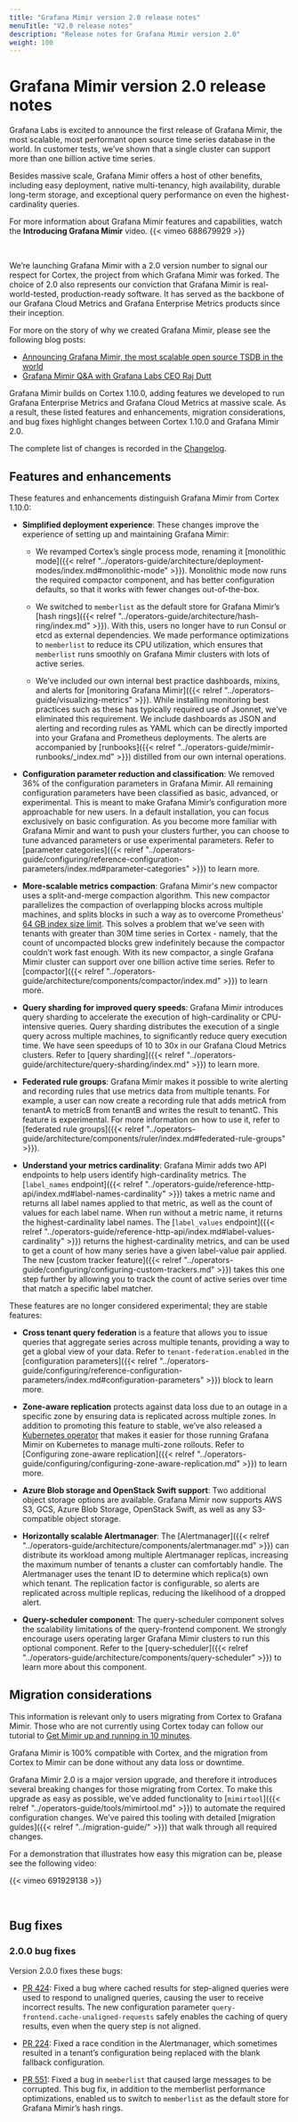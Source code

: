 ```yaml
---
title: "Grafana Mimir version 2.0 release notes"
menuTitle: "V2.0 release notes"
description: "Release notes for Grafana Mimir version 2.0"
weight: 100
---
```


# Grafana Mimir version 2.0 release notes

Grafana Labs is excited to announce the first release of Grafana Mimir, the most scalable, most performant open source time series database in the world. In customer tests, we’ve shown that a single cluster can support more than one billion active time series.

Besides massive scale, Grafana Mimir offers a host of other benefits, including easy deployment, native multi-tenancy, high availability, durable long-term storage, and exceptional query performance on even the highest-cardinality queries.

For more information about Grafana Mimir features and capabilities, watch the **Introducing Grafana Mimir** video.
{{< vimeo 688679929 >}}

<br/>

We’re launching Grafana Mimir with a 2.0 version number to signal our respect for Cortex, the project from which Grafana Mimir was forked. The choice of 2.0 also represents our conviction that Grafana Mimir is real-world-tested, production-ready software. It has served as the backbone of our Grafana Cloud Metrics and Grafana Enterprise Metrics products since their inception.

For more on the story of why we created Grafana Mimir, please see the following blog posts:

- [Announcing Grafana Mimir, the most scalable open source TSDB in the world](https://grafana.com/blog/2022/03/30/announcing-grafana-mimir/)
- [Grafana Mimir Q&A with Grafana Labs CEO Raj Dutt](https://grafana.com/blog/2022/03/30/qa-with-our-ceo-about-grafana-mimir/)

Grafana Mimir builds on Cortex 1.10.0, adding features we developed to run Grafana Enterprise Metrics and Grafana Cloud Metrics at massive scale. As a result, these listed features and enhancements, migration considerations, and bug fixes highlight changes between Cortex 1.10.0 and Grafana Mimir 2.0.

The complete list of changes is recorded in the [Changelog](https://github.com/grafana/mimir/blob/main/CHANGELOG.md).

## Features and enhancements

These features and enhancements distinguish Grafana Mimir from Cortex 1.10.0:

- **Simplified deployment experience**: These changes improve the experience of setting up and maintaining Grafana Mimir:

  - We revamped Cortex’s single process mode, renaming it [monolithic mode]({{< relref "../operators-guide/architecture/deployment-modes/index.md#monolithic-mode" >}}). Monolithic mode now runs the required compactor component, and has better configuration defaults, so that it works with fewer changes out-of-the-box.

  - We switched to `memberlist` as the default store for Grafana Mimir’s [hash rings]({{< relref "../operators-guide/architecture/hash-ring/index.md" >}}). With this, users no longer have to run Consul or etcd as external dependencies. We made performance optimizations to `memberlist` to reduce its CPU utilization, which ensures that `memberlist` runs smoothly on Grafana Mimir clusters with lots of active series.

  - We’ve included our own internal best practice dashboards, mixins, and alerts for [monitoring Grafana Mimir]({{< relref "../operators-guide/visualizing-metrics" >}}). While installing monitoring best practices such as these has typically required use of Jsonnet, we’ve eliminated this requirement. We include dashboards as JSON and alerting and recording rules as YAML which can be directly imported into your Grafana and Prometheus deployments. The alerts are accompanied by [runbooks]({{< relref "../operators-guide/mimir-runbooks/_index.md" >}}) distilled from our own internal operations.

- **Configuration parameter reduction and classification**: We removed 36% of the configuration parameters in Grafana Mimir. All remaining configuration parameters have been classified as basic, advanced, or experimental. This is meant to make Grafana Mimir’s configuration more approachable for new users. In a default installation, you can focus exclusively on basic configuration. As you become more familiar with Grafana Mimir and want to push your clusters further, you can choose to tune advanced parameters or use experimental parameters. Refer to [parameter categories]({{< relref "../operators-guide/configuring/reference-configuration-parameters/index.md#parameter-categories" >}}) to learn more.

- **More-scalable metrics compaction**: Grafana Mimir's new compactor uses a split-and-merge compaction algorithm. This new compactor parallelizes the compaction of overlapping blocks across multiple machines, and splits blocks in such a way as to overcome Prometheus’ [64 GB index size limit](https://grafana.com/blog/2019/10/31/lifting-the-index-size-limit-of-prometheus-with-postings-compression/). This solves a problem that we've seen with tenants with greater than 30M time series in Cortex - namely, that the count of uncompacted blocks grew indefinitely because the compactor couldn’t work fast enough. With its new compactor, a single Grafana Mimir cluster can support over one billion active time series. Refer to [compactor]({{< relref "../operators-guide/architecture/components/compactor/index.md" >}}) to learn more.

- **Query sharding for improved query speeds**: Grafana Mimir introduces query sharding to accelerate the execution of high-cardinality or CPU-intensive queries. Query sharding distributes the execution of a single query across multiple machines, to significantly reduce query execution time. We have seen speedups of 10 to 30x in our Grafana Cloud Metrics clusters. Refer to [query sharding]({{< relref "../operators-guide/architecture/query-sharding/index.md" >}}) to learn more.

- **Federated rule groups**: Grafana Mimir makes it possible to write alerting and recording rules that use metrics data from multiple tenants. For example, a user can now create a recording rule that adds metricA from tenantA to metricB from tenantB and writes the result to tenantC. This feature is experimental. For more information on how to use it, refer to [federated rule groups]({{< relref "../operators-guide/architecture/components/ruler/index.md#federated-rule-groups" >}}).

- **Understand your metrics cardinality**: Grafana Mimir adds two API endpoints to help users identify high-cardinality metrics. The [`label_names` endpoint]({{< relref "../operators-guide/reference-http-api/index.md#label-names-cardinality" >}}) takes a metric name and returns all label names applied to that metric, as well as the count of values for each label name. When run without a metric name, it returns the highest-cardinality label names. The [`label_values` endpoint]({{< relref "../operators-guide/reference-http-api/index.md#label-values-cardinality" >}}) returns the highest-cardinality metrics, and can be used to get a count of how many series have a given label-value pair applied. The new [custom tracker feature]({{< relref "../operators-guide/configuring/configuring-custom-trackers.md" >}}) takes this one step further by allowing you to track the count of active series over time that match a specific label matcher.

These features are no longer considered experimental; they are stable features:

- **Cross tenant query federation** is a feature that allows you to issue queries that aggregate series across multiple tenants, providing a way to get a global view of your data. Refer to `tenant-federation.enabled` in the [configuration parameters]({{< relref "../operators-guide/configuring/reference-configuration-parameters/index.md#configuration-parameters" >}}) block to learn more.

- **Zone-aware replication** protects against data loss due to an outage in a specific zone by ensuring data is replicated across multiple zones. In addition to promoting this feature to stable, we’ve also released a [Kubernetes operator](https://github.com/grafana/rollout-operator) that makes it easier for those running Grafana Mimir on Kubernetes to manage multi-zone rollouts. Refer to [Configuring zone-aware replication]({{< relref "../operators-guide/configuring/configuring-zone-aware-replication.md" >}}) to learn more.

- **Azure Blob storage and OpenStack Swift support**: Two additional object storage options are available. Grafana Mimir now supports AWS S3, GCS, Azure Blob Storage, OpenStack Swift, as well as any S3-compatible object storage.

- **Horizontally scalable Alertmanager**: The [Alertmanager]({{< relref "../operators-guide/architecture/components/alertmanager.md" >}}) can distribute its workload among multiple Alertmanager replicas, increasing the maximum number of tenants a cluster can comfortably handle. The Alertmanager uses the tenant ID to determine which replica(s) own which tenant. The replication factor is configurable, so alerts are replicated across multiple replicas, reducing the likelihood of a dropped alert.

- **Query-scheduler component**: The query-scheduler component solves the scalability limitations of the query-frontend component. We strongly encourage users operating larger Grafana Mimir clusters to run this optional component. Refer to the [query-scheduler]({{< relref "../operators-guide/architecture/components/query-scheduler" >}}) to learn more about this component.

## Migration considerations

This information is relevant only to users migrating from Cortex to Grafana Mimir. Those who are not currently using Cortex today can follow our tutorial to [Get Mimir up and running in 10 minutes](https://grafana.com/tutorials/play-with-grafana-mimir/).

Grafana Mimir is 100% compatible with Cortex, and the migration from Cortex to Mimir can be done without any data loss or downtime.

Grafana Mimir 2.0 is a major version upgrade, and therefore it introduces several breaking changes for those migrating from Cortex. To make this upgrade as easy as possible, we’ve added functionality to [`mimirtool`]({{< relref "../operators-guide/tools/mimirtool.md" >}}) to automate the required configuration changes. We’ve paired this tooling with detailed [migration guides]({{< relref "../migration-guide/" >}}) that walk through all required changes.

For a demonstration that illustrates how easy this migration can be, please see the following video:

{{< vimeo 691929138 >}}

<br/>

## Bug fixes

### 2.0.0 bug fixes

Version 2.0.0 fixes these bugs:

- [PR 424](https://github.com/grafana/mimir/pull/424): Fixed a bug where cached results for step-aligned queries were used to respond to unaligned queries, causing the user to receive incorrect results. The new configuration parameter `query-frontend.cache-unaligned-requests` safely enables the caching of query results, even when the query step is not aligned.

- [PR 224](https://github.com/grafana/mimir/pull/224): Fixed a race condition in the Alertmanager, which sometimes resulted in a tenant’s configuration being replaced with the blank fallback configuration.

- [PR 551](https://github.com/grafana/mimir/pull/551): Fixed a bug in `memberlist` that caused large messages to be corrupted. This bug fix, in addition to the memberlist performance optimizations, enabled us to switch to `memberlist` as the default store for Grafana Mimir’s hash rings.
